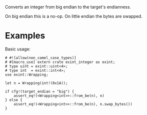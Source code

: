 Converts an integer from big endian to the target's endianness.

On big endian this is a no-op. On little endian the bytes are swapped.

# Examples

Basic usage:

```
# #![allow(non_camel_case_types)]
# #[macro_use] extern crate exint_integer as exint;
# type uint = exint::uint<4>;
# type int  = exint::int<4>;
use exint::Wrapping;

let n = Wrapping(int!(0x1A));

if cfg!(target_endian = "big") {
    assert_eq!(<Wrapping<int>>::from_be(n), n)
} else {
    assert_eq!(<Wrapping<int>>::from_be(n), n.swap_bytes())
}
```
